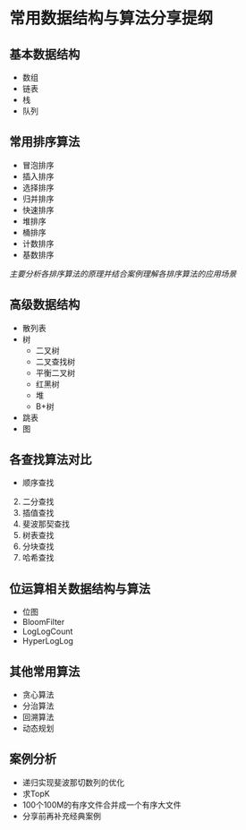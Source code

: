 # 常用数据结构与算法分享提纲

## 基本数据结构

- 数组
- 链表
- 栈
- 队列

## 常用排序算法

- 冒泡排序
- 插入排序
- 选择排序
- 归并排序
- 快速排序
- 堆排序
- 桶排序
- 计数排序
- 基数排序

*主要分析各排序算法的原理并结合案例理解各排序算法的应用场景*

## 高级数据结构

- 散列表
- 树
	- 二叉树
	- 二叉查找树
	- 平衡二叉树
	- 红黑树
	- 堆
	- B+树
- 跳表
- 图

## 各查找算法对比

- 顺序查找
2. 二分查找
3. 插值查找
4. 斐波那契查找
5. 树表查找
6. 分块查找
7. 哈希查找

## 位运算相关数据结构与算法

- 位图
- BloomFilter
- LogLogCount
- HyperLogLog

## 其他常用算法

- 贪心算法
- 分治算法
- 回溯算法
- 动态规划

## 案例分析

- 递归实现斐波那切数列的优化
- 求TopK
- 100个100M的有序文件合并成一个有序大文件
- 分享前再补充经典案例




















